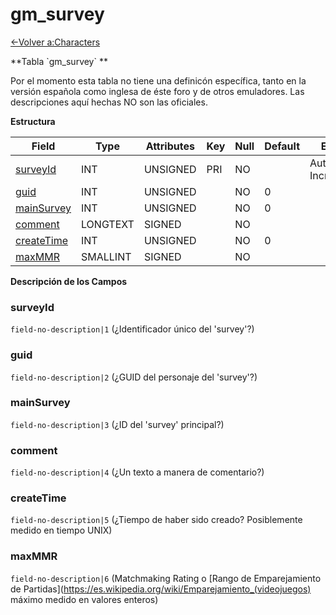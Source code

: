 # gm\_survey

[<-Volver a:Characters](database-characters)

**Tabla \`gm\_survey\` **

Por el momento esta tabla no tiene una definicón específica, tanto en la versión española como inglesa de éste foro y de otros emuladores. Las descripciones aquí hechas NO son las oficiales.

**Estructura**

| Field           | Type     | Attributes | Key | Null | Default | Extra          | Comment |
| --------------- | -------- | ---------- | --- | ---- | ------- | -------------- | ------- |
| [surveyId][1]   | INT      | UNSIGNED   | PRI | NO   |         | Auto Increment |         |
| [guid][2]       | INT      | UNSIGNED   |     | NO   | 0       |                |         |
| [mainSurvey][3] | INT      | UNSIGNED   |     | NO   | 0       |                |         |
| [comment][4]    | LONGTEXT | SIGNED     |     | NO   |         |                |         |
| [createTime][5] | INT      | UNSIGNED   |     | NO   | 0       |                |         |
| [maxMMR][6]     | SMALLINT | SIGNED     |     | NO   |         |                |         |

[1]: #surveyid
[2]: #guid
[3]: #mainsurvey
[4]: #comment
[5]: #createtime
[6]: #maxmmr

**Descripción de los Campos**

### surveyId

`field-no-description|1` (¿Identificador único del 'survey'?)

### guid

`field-no-description|2` (¿GUID del personaje del 'survey'?)

### mainSurvey

`field-no-description|3` (¿ID del 'survey' principal?)

### comment

`field-no-description|4` (¿Un texto a manera de comentario?)

### createTime

`field-no-description|5` (¿Tiempo de haber sido creado? Posiblemente medido en tiempo UNIX)

### maxMMR

`field-no-description|6` (Matchmaking Rating o [Rango de Emparejamiento de Partidas](https://es.wikipedia.org/wiki/Emparejamiento_(videojuegos) máximo medido en valores enteros)
